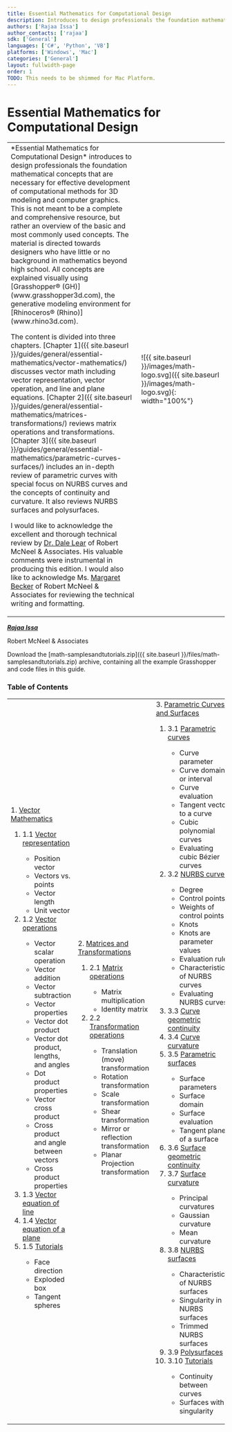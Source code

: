```yaml
---
title: Essential Mathematics for Computational Design
description: Introduces to design professionals the foundation mathematical concepts for effective development of computational 3D models.
authors: ['Rajaa Issa']
author_contacts: ['rajaa']
sdk: ['General']
languages: ['C#', 'Python', 'VB']
platforms: ['Windows', 'Mac']
categories: ['General']
layout: fullwidth-page
order: 1
TODO: This needs to be shimmed for Mac Platform.
---
```


# Essential Mathematics for Computational Design

<table >
<tr>
<td markdown="1">
*Essential Mathematics for Computational Design* introduces to design professionals the foundation mathematical concepts that are necessary for effective development of computational methods for 3D modeling and computer graphics. This is not meant to be a complete and comprehensive resource, but rather an overview of the basic and most commonly used concepts. The material is directed towards designers who have little or no background in mathematics beyond high school. All concepts are explained visually using [Grasshopper® (GH)](www.grasshopper3d.com), the generative modeling environment for [Rhinoceros® (Rhino)](www.rhino3d.com).  

The content is divided into three chapters. [Chapter 1]({{ site.baseurl }}/guides/general/essential-mathematics/vector-mathematics/) discusses vector math including vector representation, vector operation, and line and plane equations. [Chapter 2]({{ site.baseurl }}/guides/general/essential-mathematics/matrices-transformations/) reviews matrix operations and transformations. [Chapter 3]({{ site.baseurl }}/guides/general/essential-mathematics/parametric-curves-surfaces/) includes an in-depth review of parametric curves with special focus on NURBS curves and the concepts of continuity and curvature.  It also reviews NURBS surfaces and polysurfaces.

I would like to acknowledge the excellent and thorough technical review by [Dr. Dale Lear](https://discourse.mcneel.com/u/dalelear/activity) of Robert McNeel & Associates. His valuable comments were instrumental in producing this edition. I would also like to acknowledge Ms. [Margaret Becker](https://discourse.mcneel.com/u/margaret/activity) of Robert McNeel & Associates for reviewing the technical writing and formatting.
</td>
<td width = "40%"  markdown="1">
![{{ site.baseurl }}/images/math-logo.svg]({{ site.baseurl }}/images/math-logo.svg){: width="100%"}
</td>
</tr>
</table>

***[Rajaa Issa](https://discourse.mcneel.com/users/rajaa/activity)***

Robert McNeel & Associates

Download the <a href="{{ site.baseurl }}/files/math-samplesandtutorials.zip.zip"><span class="glyphicon glyphicon-download"></span></a> [math-samplesandtutorials.zip]({{ site.baseurl }}/files/math-samplesandtutorials.zip) archive, containing all the example Grasshopper and code files in this guide.

### Table of Contents

<table id="math_table">  
<tbody>  
<tr>  
<td width="30%">  
  1. <a href="{{ site.baseurl }}/guides/general/essential-mathematics/vector-mathematics/">Vector Mathematics</a>  
    <ol><li>1.1 <a href="{{ site.baseurl }}/guides/general/essential-mathematics/vector-mathematics/#11-vector-representation">Vector representation</a></li>   
        <ul> <li>Position vector</li>  
        <li>Vectors vs. points</li>  
        <li>Vector length</li>  
        <li>Unit vector</li></ul>   
    <li>1.2 <a href="{{ site.baseurl }}/guides/general/essential-mathematics/vector-mathematics/#12-vector-operations">Vector operations</a></li>   
        <ul><li>Vector scalar operation</li>  
      	<li>Vector addition</li>   
        <li>Vector subtraction</li>  
        <li>Vector properties</li>
        <li>Vector dot product</li>  
        <li>Vector dot product, lengths, and angles</li>   
        <li>Dot product properties</li>   
        <li>Vector cross product</li>  
        <li>Cross product and angle between vectors</li>   
        <li>Cross product properties</li></ul>  
       <li>1.3 <a href="{{ site.baseurl }}/guides/general/essential-mathematics/vector-mathematics/#13-vector-equation-of-line">Vector equation of line</a></li>
       <li>1.4 <a href="{{ site.baseurl }}/guides/general/essential-mathematics/vector-mathematics/#14-vector-equation-of-a-plane">Vector equation of a plane</a></li>  
       <li>1.5 <a href="{{ site.baseurl }}/guides/general/essential-mathematics/vector-mathematics/#15-tutorials">Tutorials</a></li>  
      <ul><li>Face direction</li>  
        <li>Exploded box</li>
        <li>Tangent spheres</li></ul>  
    </ol>
    </td>
    <td width="30%">
      2. <a href="{{ site.baseurl }}/guides/general/essential-mathematics/matrices-transformations/">Matrices and Transformations</a>
      <ol><li>2.1 <a href="{{ site.baseurl }}/guides/general/essential-mathematics/matrices-transformations/#21-matrix-operations">Matrix operations</a></li>
      <ul><li>Matrix multiplication</li>  
          <li>Identity matrix</li></ul>
      <li>2.2 <a href="{{ site.baseurl }}/guides/general/essential-mathematics/matrices-transformations/#22-transformation-operations">Transformation operations</a></li>
      <ul><li>Translation (move) transformation </li>  
          <li>Rotation transformation</li>   
          <li>Scale transformation</li>   
          <li>Shear transformation</li>   
          <li>Mirror or reflection transformation</li>   
          <li>Planar Projection transformation</li></ul>
      </ol>		
      </td>
      <td>
      3. <a href="{{ site.baseurl }}/guides/general/essential-mathematics/parametric-curves-surfaces/">Parametric Curves and Surfaces</a>
      <ol><li>3.1 <a href="{{ site.baseurl }}/guides/general/essential-mathematics/parametric-curves-surfaces/#31-parametric-curves">Parametric curves</a></li>    
      <ul><li>Curve parameter</li>    
          <li>Curve domain or interval</li>    
          <li>Curve evaluation</li>    
          <li>Tangent vector to a curve</li>    
          <li>Cubic polynomial curves</li>    
          <li>Evaluating cubic Bézier curves</li></ul>    
      <li>3.2 <a href="{{ site.baseurl }}/guides/general/essential-mathematics/parametric-curves-surfaces/#32-nurbs-curves">NURBS curves</a></li>
      <ul><li>Degree</li>  
          <li>Control points</li>  
          <li>Weights of control points</li>  
          <li>Knots</li>  
          <li>Knots are parameter values</li>  
          <li>Evaluation rule</li>  
          <li>Characteristics of NURBS curves</li>  
          <li>Evaluating NURBS curves</li></ul>  
      <li>3.3 <a href="{{ site.baseurl }}/guides/general/essential-mathematics/parametric-curves-surfaces/#33-curve-geometric-continuity">Curve geometric continuity</a></li>   
      <li>3.4 <a href="{{ site.baseurl }}/guides/general/essential-mathematics/parametric-curves-surfaces/#34-curve-curvature">Curve curvature</a></li>   
      <li>3.5 <a href="{{ site.baseurl }}/guides/general/essential-mathematics/parametric-curves-surfaces/#35-parametric-surfaces">Parametric surfaces</a></li>   
      <ul><li>Surface parameters</li>   
          <li>Surface domain</li>   
          <li>Surface evaluation</li>   
          <li>Tangent plane of a surface</li></ul>  
      <li>3.6 <a href="{{ site.baseurl }}/guides/general/essential-mathematics/parametric-curves-surfaces/#36-surface-geometric-continuity">Surface geometric continuity</a></li>     
      <li>3.7 <a href="{{ site.baseurl }}/guides/general/essential-mathematics/parametric-curves-surfaces/#37-surface-curvature">Surface curvature</a></li>     
      <ul><li>Principal curvatures</li>   
          <li>Gaussian curvature</li>   
          <li>Mean curvature</li></ul>   
      <li>3.8 <a href="{{ site.baseurl }}/guides/general/essential-mathematics/parametric-curves-surfaces/#38-nurbs-surfaces">NURBS surfaces</a></li>     
      <ul><li>Characteristics of NURBS surfaces</li>   
          <li>Singularity in NURBS surfaces</li>   
          <li>Trimmed NURBS surfaces</li></ul>   
      <li>3.9 <a href="{{ site.baseurl }}/guides/general/essential-mathematics/parametric-curves-surfaces/#39-polysurfaces">Polysurfaces</a></li>     
      <li>3.10 <a href="{{ site.baseurl }}/guides/general/essential-mathematics/parametric-curves-surfaces/#310-tutorials">Tutorials</a></li>     
      <ul><li>Continuity between curves</li>   
          <li>Surfaces with singularity</li></ul>
      </ol>		
      </td>
      </tr>
      </tbody>
      </table>
